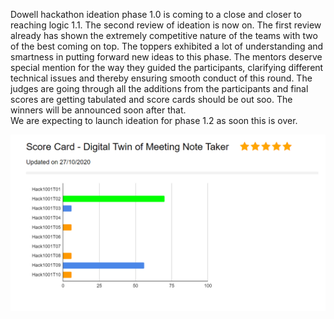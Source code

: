Dowell hackathon ideation phase 1.0 is coming to a close and closer to reaching logic 1.1. 
The second review of ideation is now on. The first review already has shown the extremely competitive nature of the teams with two of the best coming on top. 
The toppers exhibited a lot of understanding and smartness in putting forward new ideas to this phase. 
The mentors deserve special mention for the way they guided the participants, clarifying different technical issues and thereby ensuring smooth conduct of this round.
The judges are going through all the additions from the participants and final scores are getting tabulated and score cards should be out soo. 
The winners will be announced soon after that.  
We are expecting to launch ideation for phase 1.2 as soon this is over.

[![Image of Yaktocat](https://github.com/DowellLivingLab/Score-Card/blob/main/score2.png?raw=true)](https://www.youtube.com/watch?v=jRPDjb2n9nM&list=PLZ4OHsOi85SX_TpKmCTi9Cg6CxeJ3d_Xy&index=1 )
